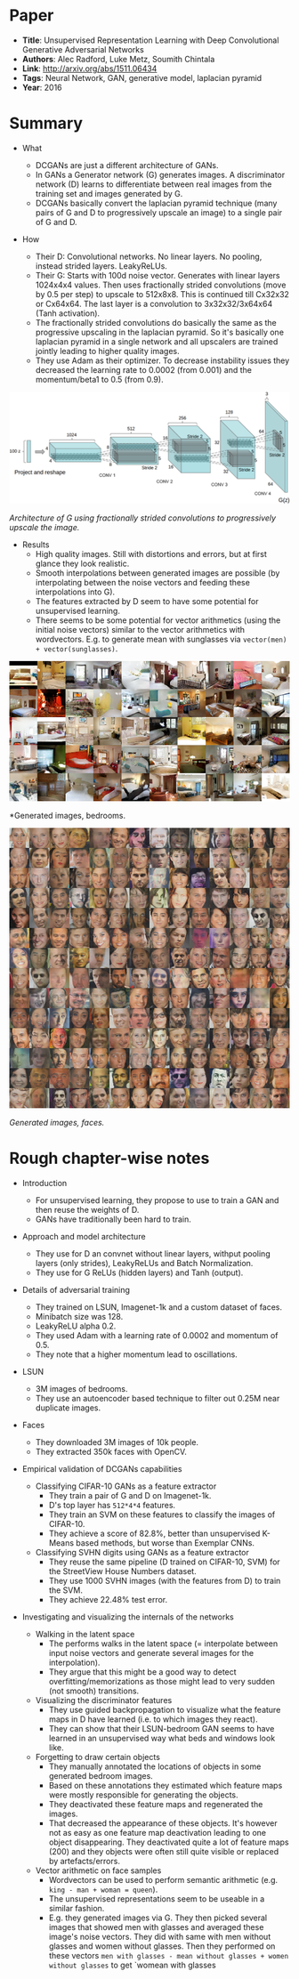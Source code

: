 # Paper

* **Title**: Unsupervised Representation Learning with Deep Convolutional Generative Adversarial Networks
* **Authors**: Alec Radford, Luke Metz, Soumith Chintala
* **Link**: http://arxiv.org/abs/1511.06434
* **Tags**: Neural Network, GAN, generative model, laplacian pyramid
* **Year**: 2016

# Summary

* What
  * DCGANs are just a different architecture of GANs.
  * In GANs a Generator network (G) generates images. A discriminator network (D) learns to differentiate between real images from the training set and images generated by G.
  * DCGANs basically convert the laplacian pyramid technique (many pairs of G and D to progressively upscale an image) to a single pair of G and D.

* How
  * Their D: Convolutional networks. No linear layers. No pooling, instead strided layers. LeakyReLUs.
  * Their G: Starts with 100d noise vector. Generates with linear layers 1024x4x4 values. Then uses fractionally strided convolutions (move by 0.5 per step) to upscale to 512x8x8. This is continued till Cx32x32 or Cx64x64. The last layer is a convolution to 3x32x32/3x64x64 (Tanh activation).
  * The fractionally strided convolutions do basically the same as the progressive upscaling in the laplacian pyramid. So it's basically one laplacian pyramid in a single network and all upscalers are trained jointly leading to higher quality images.
  * They use Adam as their optimizer. To decrease instability issues they decreased the learning rate to 0.0002 (from 0.001) and the momentum/beta1 to 0.5 (from 0.9).

![Architecture of G](images/Unsupervised_Representation_Learning_with_Deep_Convolutional_Generative_Adversarial_Networks__G.png?raw=true "Architecture of G")

*Architecture of G using fractionally strided convolutions to progressively upscale the image.*


* Results
  * High quality images. Still with distortions and errors, but at first glance they look realistic.
  * Smooth interpolations between generated images are possible (by interpolating between the noise vectors and feeding these interpolations into G).
  * The features extracted by D seem to have some potential for unsupervised learning.
  * There seems to be some potential for vector arithmetics (using the initial noise vectors) similar to the vector arithmetics with wordvectors. E.g. to generate mean with sunglasses via `vector(men) + vector(sunglasses)`.


![Example images (bedrooms)](images/Unsupervised_Representation_Learning_with_Deep_Convolutional_Generative_Adversarial_Networks__bedrooms.png?raw=true "Example images (bedrooms)")

*Generated images, bedrooms. 


![Example images (faces)](images/Unsupervised_Representation_Learning_with_Deep_Convolutional_Generative_Adversarial_Networks__faces.png?raw=true "Example images (faces)")

*Generated images, faces.*



# Rough chapter-wise notes

* Introduction
  * For unsupervised learning, they propose to use to train a GAN and then reuse the weights of D.
  * GANs have traditionally been hard to train.

* Approach and model architecture
  * They use for D an convnet without linear layers, withput pooling layers (only strides), LeakyReLUs and Batch Normalization.
  * They use for G ReLUs (hidden layers) and Tanh (output).

* Details of adversarial training
  * They trained on LSUN, Imagenet-1k and a custom dataset of faces.
  * Minibatch size was 128.
  * LeakyReLU alpha 0.2.
  * They used Adam with a learning rate of 0.0002 and momentum of 0.5.
  * They note that a higher momentum lead to oscillations.

* LSUN
  * 3M images of bedrooms.
  * They use an autoencoder based technique to filter out 0.25M near duplicate images.

* Faces
  * They downloaded 3M images of 10k people.
  * They extracted 350k faces with OpenCV.

* Empirical validation of DCGANs capabilities
  * Classifying CIFAR-10 GANs as a feature extractor
    * They train a pair of G and D on Imagenet-1k.
    * D's top layer has `512*4*4` features.
    * They train an SVM on these features to classify the images of CIFAR-10.
    * They achieve a score of 82.8%, better than unsupervised K-Means based methods, but worse than Exemplar CNNs.
  * Classifying SVHN digits using GANs as a feature extractor
    * They reuse the same pipeline (D trained on CIFAR-10, SVM) for the StreetView House Numbers dataset.
    * They use 1000 SVHN images (with the features from D) to train the SVM.
    * They achieve 22.48% test error.

* Investigating and visualizing the internals of the networks
  * Walking in the latent space
    * The performs walks in the latent space (= interpolate between input noise vectors and generate several images for the interpolation).
    * They argue that this might be a good way to detect overfitting/memorizations as those might lead to very sudden (not smooth) transitions.
  * Visualizing the discriminator features
    * They use guided backpropagation to visualize what the feature maps in D have learned (i.e. to which images they react).
    * They can show that their LSUN-bedroom GAN seems to have learned in an unsupervised way what beds and windows look like.
  * Forgetting to draw certain objects
    * They manually annotated the locations of objects in some generated bedroom images.
    * Based on these annotations they estimated which feature maps were mostly responsible for generating the objects.
    * They deactivated these feature maps and regenerated the images.
    * That decreased the appearance of these objects. It's however not as easy as one feature map deactivation leading to one object disappearing. They deactivated quite a lot of feature maps (200) and they objects were often still quite visible or replaced by artefacts/errors.
  * Vector arithmetic on face samples
    * Wordvectors can be used to perform semantic arithmetic (e.g. `king - man + woman = queen`).
    * The unsupervised representations seem to be useable in a similar fashion.
    * E.g. they generated images via G. They then picked several images that showed men with glasses and averaged these image's noise vectors. They did with same with men without glasses and women without glasses. Then they performed on these vectors `men with glasses - mean without glasses + women without glasses` to get `womean with glasses
  

